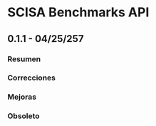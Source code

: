 # SCISA Benchmarks API

## 0.1.1 - 04/25/257

### Resumen

### Correcciones

### Mejoras

### Obsoleto